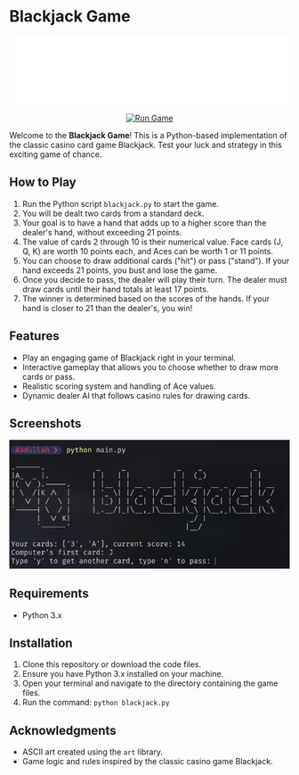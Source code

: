 # Blackjack Game

![Blackjack Logo](./images/logo.png)
<p align="center">
  <a href="https://replit.com/@abdallah-t/blackjack-game" target="_blank">
    <img src="https://img.shields.io/badge/Run%20Game-blue?style=for-the-badge&logo=replit" alt="Run Game">
  </a>
</p>

Welcome to the **Blackjack Game**! This is a Python-based implementation of the classic casino card game Blackjack. Test your luck and strategy in this exciting game of chance.

## How to Play

1. Run the Python script `blackjack.py` to start the game.
2. You will be dealt two cards from a standard deck.
3. Your goal is to have a hand that adds up to a higher score than the dealer's hand, without exceeding 21 points.
4. The value of cards 2 through 10 is their numerical value. Face cards (J, Q, K) are worth 10 points each, and Aces can be worth 1 or 11 points.
5. You can choose to draw additional cards ("hit") or pass ("stand"). If your hand exceeds 21 points, you bust and lose the game.
6. Once you decide to pass, the dealer will play their turn. The dealer must draw cards until their hand totals at least 17 points.
7. The winner is determined based on the scores of the hands. If your hand is closer to 21 than the dealer's, you win!

## Features

- Play an engaging game of Blackjack right in your terminal.
- Interactive gameplay that allows you to choose whether to draw more cards or pass.
- Realistic scoring system and handling of Ace values.
- Dynamic dealer AI that follows casino rules for drawing cards.

## Screenshots

![Gameplay Screenshot](./images/game.png)

## Requirements

- Python 3.x

## Installation

1. Clone this repository or download the code files.
2. Ensure you have Python 3.x installed on your machine.
3. Open your terminal and navigate to the directory containing the game files.
4. Run the command: `python blackjack.py`

## Acknowledgments

- ASCII art created using the `art` library.
- Game logic and rules inspired by the classic casino game Blackjack.
